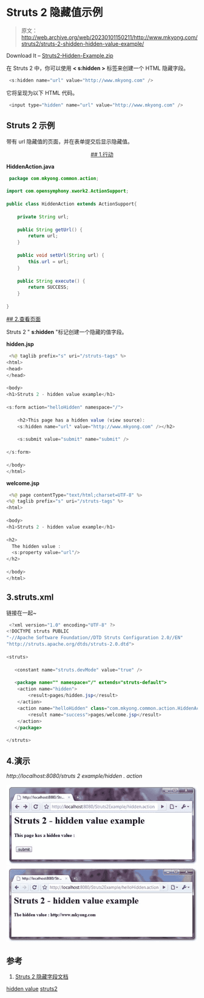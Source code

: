 # Struts 2 <hidden>隐藏值示例</hidden>

> 原文：<http://web.archive.org/web/20230101150211/http://www.mkyong.com/struts2/struts-2-shidden-hidden-value-example/>

Download It – [Struts2-Hidden-Example.zip](http://web.archive.org/web/20190304030906/http://www.mkyong.com/wp-content/uploads/2010/06/Struts2-Hidden-Example.zip)

在 Struts 2 中，你可以使用 **< s:hidden >** 标签来创建一个 HTML 隐藏字段。

```java
 <s:hidden name="url" value="http://www.mkyong.com" /> 
```

它将呈现为以下 HTML 代码。

```java
 <input type="hidden" name="url" value="http://www.mkyong.com" /> 
```

## Struts 2 <hidden>示例</hidden>

带有 url 隐藏值的页面，并在表单提交后显示隐藏值。

 <ins class="adsbygoogle" style="display:block; text-align:center;" data-ad-format="fluid" data-ad-layout="in-article" data-ad-client="ca-pub-2836379775501347" data-ad-slot="6894224149">## 1.行动

**HiddenAction.java**

```java
 package com.mkyong.common.action;

import com.opensymphony.xwork2.ActionSupport;

public class HiddenAction extends ActionSupport{

	private String url;

	public String getUrl() {
		return url;
	}

	public void setUrl(String url) {
		this.url = url;
	}

	public String execute() {
		return SUCCESS;
	}

} 
```

 <ins class="adsbygoogle" style="display:block" data-ad-client="ca-pub-2836379775501347" data-ad-slot="8821506761" data-ad-format="auto" data-ad-region="mkyongregion">## 2.查看页面

Struts 2 " **s:hidden** "标记创建一个隐藏的值字段。

**hidden.jsp**

```java
 <%@ taglib prefix="s" uri="/struts-tags" %>
<html>
<head>
</head>

<body>
<h1>Struts 2 - hidden value example</h1>

<s:form action="helloHidden" namespace="/">

	<h2>This page has a hidden value (view source): 
	<s:hidden name="url" value="http://www.mkyong.com" /></h2> 

	<s:submit value="submit" name="submit" />

</s:form>

</body>
</html> 
```

**welcome.jsp**

```java
 <%@ page contentType="text/html;charset=UTF-8" %>
<%@ taglib prefix="s" uri="/struts-tags" %>
<html>

<body>
<h1>Struts 2 - hidden value example</h1>

<h2>
  The hidden value :
  <s:property value="url"/>
</h2> 

</body>
</html> 
```

## 3.struts.xml

链接在一起~

```java
 <?xml version="1.0" encoding="UTF-8" ?>
<!DOCTYPE struts PUBLIC
"-//Apache Software Foundation//DTD Struts Configuration 2.0//EN"
"http://struts.apache.org/dtds/struts-2.0.dtd">

<struts>

   <constant name="struts.devMode" value="true" />

   <package name="" namespace="/" extends="struts-default">
	<action name="hidden">
		<result>pages/hidden.jsp</result>
	</action>
	<action name="helloHidden" class="com.mkyong.common.action.HiddenAction">
		<result name="success">pages/welcome.jsp</result>
	</action>
   </package>

</struts> 
```

## 4.演示

*http://localhost:8080/struts 2 example/hidden . action*

![Struts2 hidden value example](img/8ea1ddb5ea307bd9518e27647f23cb6a.png "Struts2-hidden-example")![Struts2 hidden value example](img/352fa32fe4409eca06fe70ca97fcc70f.png "Struts2-hidden-example-1")

## 参考

1.  [Struts 2 隐藏字段文档](http://web.archive.org/web/20190304030906/http://struts.apache.org/2.x/docs/hidden.html)

[hidden value](http://web.archive.org/web/20190304030906/http://www.mkyong.com/tag/hidden-value/) [struts2](http://web.archive.org/web/20190304030906/http://www.mkyong.com/tag/struts2/)







